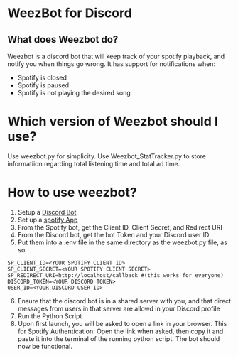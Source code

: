 # WeezBot for Discord

## What does Weezbot do?
Weezbot is a discord bot that will keep track of your spotify playback, and notify you when things go wrong. It has support for notifications when:
* Spotify is closed
* Spotify is paused
* Spotify is not playing the desired song

# Which version of Weezbot should I use?
Use weezbot.py for simplicity. Use Weezbot_StatTracker.py to store informatiion regarding total listening time and total ad time.

# How to use weezbot?
1) Setup a [Discord Bot](https://discord.com/developers/applications)
2) Set up a [spotify App](https://developer.spotify.com/dashboard)
3) From the Spotify bot, get the Client ID, Client Secret, and Redirect URI
4) From the Discord bot, get the bot Token and your Discord user ID
5) Put them into a .env file in the same directory as the weezbot.py file, as so
```
SP_CLIENT_ID=<YOUR SPOTIFY CLIENT ID>
SP_CLIENT_SECRET=<YOUR SPOTIFY CLIENT SECRET>
SP_REDIRECT_URI=http://localhost/callback #(this works for everyone)
DISCORD_TOKEN=<YOUR DISCORD TOKEN>
USER_ID=<YOUR DISCORD USER ID>
```
6) Ensure that the discord bot is in a shared server with you, and that direct messages from users in that server are allowd in your Discord profile
7) Run the Python Script
8) Upon first launch, you will be asked to open a link in your browser. This for Spotify Authentication. Open the link when asked, then copy it and paste it into the terminal of the running python script. The bot should now be functional.
